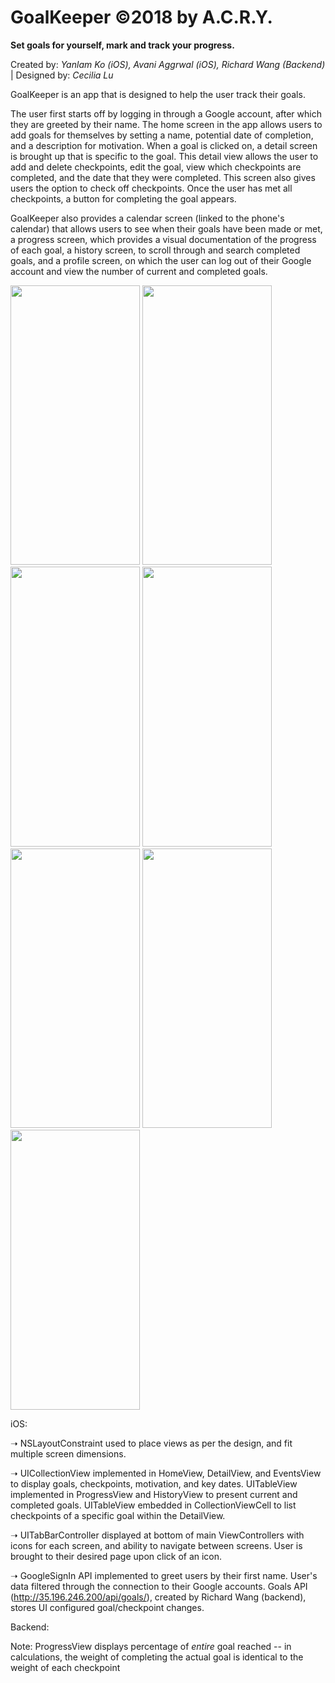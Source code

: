 # GoalKeeper &#169;2018 by A.C.R.Y.
<strong> Set goals for yourself, mark and track your progress. </strong> 

Created by: <i>Yanlam Ko (iOS), Avani Aggrwal (iOS), Richard Wang (Backend)</i> | Designed by: <i>Cecilia Lu</i>

<p>GoalKeeper is an app that is designed to help the user track their goals.</p> 
<p>The user first starts off by logging in through a Google account, after which they are greeted by their name. The home screen in the app allows users to add goals for themselves by setting a name, potential date of completion, and a description for motivation. When a goal is clicked on, a detail screen is brought up that is specific to the goal. This detail view allows the user to add and delete checkpoints, edit the goal, view which checkpoints are completed, and the date that they were completed. This screen also gives users the option to check off checkpoints. Once the user has met all checkpoints, a button for completing the goal appears.</p>
<p>GoalKeeper also provides a calendar screen (linked to the phone's calendar) that allows users to see when their goals have been made or met, a progress screen, which provides a visual documentation of the progress of each goal, a history screen, to scroll through and search completed goals, and a profile screen, on which the user can log out of their Google account and view the number of current and completed goals.</p>

<img src="https://github.com/YKo20010/GoalKeeperACRY/blob/master/screenshots/LoginView.png" width="207" height="447.5" />
<img src="https://github.com/YKo20010/GoalKeeperACRY/blob/master/screenshots/LoadView.png" width="207" height="447.5" />
<img src="https://github.com/YKo20010/GoalKeeperACRY/blob/master/screenshots/HomeView.png" width="207" height="447.5" />
<img src="https://github.com/YKo20010/GoalKeeperACRY/blob/master/screenshots/DeleteView.png" width="207" height="447.5" />
<img src="https://github.com/YKo20010/GoalKeeperACRY/blob/master/screenshots/CalendarView.png" width="207" height="447.5" />
<img src="https://github.com/YKo20010/GoalKeeperACRY/blob/master/screenshots/CalendarView2.png" width="207" height="447.5" />
<img src="https://github.com/YKo20010/GoalKeeperACRY/blob/master/screenshots/ProgressView.png" width="207" height="447.5" />

iOS:

&#10141; NSLayoutConstraint used to place views as per the design, and fit multiple screen dimensions.

&#10141; UICollectionView implemented in HomeView, DetailView, and EventsView to display goals, checkpoints, motivation, and key dates. UITableView implemented in ProgressView and HistoryView to present current and completed goals. UITableView embedded in CollectionViewCell to list checkpoints of a specific goal within the DetailView.

&#10141; UITabBarController displayed at bottom of main ViewControllers with icons for each screen, and ability to navigate between screens. User is brought to their desired page upon click of an icon.

&#10141; GoogleSignIn API implemented to greet users by their first name. User's data filtered through the connection to their Google accounts. Goals API (http://35.196.246.200/api/goals/), created by Richard Wang (backend), stores UI configured goal/checkpoint changes.

Backend:

<p>Note: ProgressView displays percentage of <i>entire</i> goal reached -- in calculations, the weight of completing the actual goal is identical to the weight of each checkpoint</p>

